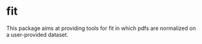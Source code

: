 # fit
This package aims at providing tools for fit in which pdfs are normalized on a user-provided dataset.
